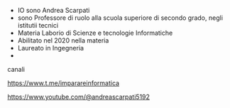 
- IO sono Andrea Scarpati
- sono Professore di ruolo alla scuola superiore di secondo grado, negli istitutii tecnici
- Materia Laborio di Scienze e tecnologie Informatiche
- Abilitato nel 2020 nella materia
- Laureato in Ingegneria
- 
canali

https://www.t.me/imparareinformatica

https://www.youtube.com/@andreascarpati5192
